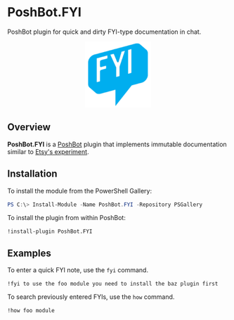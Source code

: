 # PoshBot.FYI

PoshBot plugin for quick and dirty FYI-type documentation in chat.

<p align="center">
    <img style="width:150px;" src="./media/fyi.jpg" alt="FYI icon">
</p>

## Overview

**PoshBot.FYI** is a [PoshBot](https://github.com/poshbotio/PoshBot) plugin that implements immutable documentation similar to [Etsy's experiment](https://codeascraft.com/2018/10/10/etsys-experiment-with-immutable-documentation/).

## Installation

To install the module from the PowerShell Gallery:

```powershell
PS C:\> Install-Module -Name PoshBot.FYI -Repository PSGallery
```

To install the plugin from within PoshBot:

```
!install-plugin PoshBot.FYI
```

## Examples

To enter a quick FYI note, use the `fyi` command.

```
!fyi to use the foo module you need to install the baz plugin first
```

To search previously entered FYIs, use the `how` command.

```
!how foo module
```
